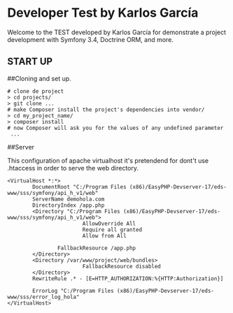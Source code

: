 Developer Test by Karlos García
===============================

Welcome to the TEST developed by Karlos García for demonstrate a project development with Symfony 3.4, Doctrine ORM, and more.

START UP
--------

##Cloning and set up.

    # clone de project
    > cd projects/
    > git clone ...
    # make Composer install the project's dependencies into vendor/
    > cd my_project_name/
    > composer install
    # now Composer will ask you for the values of any undefined parameter
     ...

##Server

This configuration of apache virtualhost it's pretendend for dont't use .htaccess in order to serve the web directory.

    <VirtualHost *:*>
            DocumentRoot "C:/Program Files (x86)/EasyPHP-Devserver-17/eds-www/sss/symfony/api_h_v1/web"
            ServerName demohola.com
            DirectoryIndex /app.php
            <Directory "C:/Program Files (x86)/EasyPHP-Devserver-17/eds-www/sss/symfony/api_h_v1/web">
                            AllowOverride All
                            Require all granted
                            Allow from All

                    FallbackResource /app.php
            </Directory>
            <Directory /var/www/project/web/bundles>
                            FallbackResource disabled
            </Directory>
            RewriteRule .* - [E=HTTP_AUTHORIZATION:%{HTTP:Authorization}]

            ErrorLog "C:/Program Files (x86)/EasyPHP-Devserver-17/eds-www/sss/error_log_hola"
    </VirtualHost>